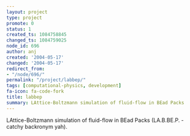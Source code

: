 ```yaml
---
layout: project
type: project
promote: 0
status: 1
created_ts: 1084758845
changed_ts: 1084759025
node_id: 696
author: anj
created: '2004-05-17'
changed: '2004-05-17'
redirect_from:
- "/node/696/"
permalink: "/project/labbep/"
tags: [computational-physics, development]
fa-icon: fa-code-fork
title: labbep
summary: LAttice-Boltzmann simulation of fluid-flow in BEad Packs
---
```

LAttice-Boltzmann simulation of fluid-flow in BEad Packs (LA.B.BE.P. - catchy backronym yah).
